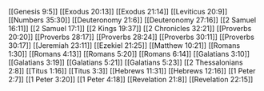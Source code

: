 [[Genesis 9:5]]
[[Exodus 20:13]]
[[Exodus 21:14]]
[[Leviticus 20:9]]
[[Numbers 35:30]]
[[Deuteronomy 21:6]]
[[Deuteronomy 27:16]]
[[2 Samuel 16:11]]
[[2 Samuel 17:1]]
[[2 Kings 19:37]]
[[2 Chronicles 32:21]]
[[Proverbs 20:20]]
[[Proverbs 28:17]]
[[Proverbs 28:24]]
[[Proverbs 30:11]]
[[Proverbs 30:17]]
[[Jeremiah 23:11]]
[[Ezekiel 21:25]]
[[Matthew 10:21]]
[[Romans 1:30]]
[[Romans 4:13]]
[[Romans 5:20]]
[[Romans 6:14]]
[[Galatians 3:10]]
[[Galatians 3:19]]
[[Galatians 5:21]]
[[Galatians 5:23]]
[[2 Thessalonians 2:8]]
[[Titus 1:16]]
[[Titus 3:3]]
[[Hebrews 11:31]]
[[Hebrews 12:16]]
[[1 Peter 2:7]]
[[1 Peter 3:20]]
[[1 Peter 4:18]]
[[Revelation 21:8]]
[[Revelation 22:15]]
